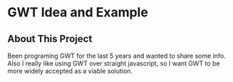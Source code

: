GWT Idea and Example
====================

About This Project
------------------

Been programing GWT for the last 5 years and wanted to share some info. Also I really like using GWT over straight javascript, so I want GWT to be more widely accepted as a viable solution.